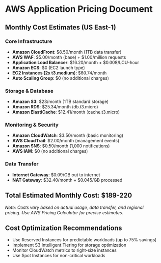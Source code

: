 # AWS Application Pricing Document

## Monthly Cost Estimates (US East-1)

### Core Infrastructure
- **Amazon CloudFront**: $8.50/month (1TB data transfer)
- **AWS WAF**: $5.00/month (base) + $1.00/million requests
- **Application Load Balancer**: $16.20/month + $0.008/LCU-hour
- **Amazon ECS**: $0 (EC2 launch type)
- **EC2 Instances (2x t3.medium)**: $60.74/month
- **Auto Scaling Group**: $0 (no additional charges)

### Storage & Database
- **Amazon S3**: $23/month (1TB standard storage)
- **Amazon RDS**: $25.34/month (db.t3.micro)
- **Amazon ElastiCache**: $12.41/month (cache.t3.micro)

### Monitoring & Security
- **Amazon CloudWatch**: $3.50/month (basic monitoring)
- **AWS CloudTrail**: $2.00/month (management events)
- **Amazon SNS**: $0.50/month (1,000 notifications)
- **AWS IAM**: $0 (no additional charges)

### Data Transfer
- **Internet Gateway**: $0.09/GB out to internet
- **NAT Gateway**: $32.40/month + $0.045/GB processed

## Total Estimated Monthly Cost: $189-220

*Note: Costs vary based on actual usage, data transfer, and regional pricing. Use AWS Pricing Calculator for precise estimates.*

## Cost Optimization Recommendations
- Use Reserved Instances for predictable workloads (up to 75% savings)
- Implement S3 Intelligent Tiering for storage optimization
- Monitor CloudWatch metrics to right-size instances
- Use Spot Instances for non-critical workloads
